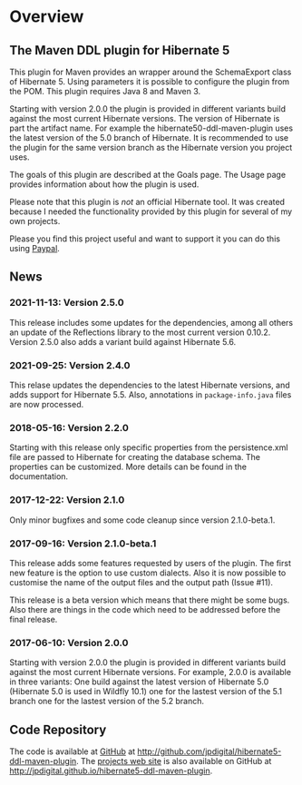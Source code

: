 # Overview

## The Maven DDL plugin for Hibernate 5

This plugin for Maven provides an wrapper around the SchemaExport class of 
Hibernate 5. Using parameters it is possible to configure the plugin from 
the POM. This plugin requires Java 8 and Maven 3.

Starting with version 2.0.0 the plugin is provided in different variants 
build against the most current Hibernate versions. The version of 
Hibernate is part the artifact name. For example the 
hibernate50-ddl-maven-plugin uses the latest version of the 5.0 branch of 
Hibernate. It is recommended to use the plugin for the same version branch 
as the Hibernate version you project uses. 

The goals of this plugin are described at the Goals page. The Usage page
provides information about how the plugin is used.

Please note that this plugin is *not* an official Hibernate tool. It was 
created because I needed 
the functionality provided by this plugin for several of my own projects.

Please you find this project useful and want to support it you can do this 
using [Paypal](https://paypal.me/jenspelzetter).

## News

### 2021-11-13: Version 2.5.0

This release includes some updates for the dependencies, among all others an
update of the Reflections library to the most current version 0.10.2. Version
2.5.0 also adds a variant build against Hibernate 5.6. 

### 2021-09-25: Version 2.4.0

This relase updates the dependencies to the latest Hibernate versions, and adds
support for Hibernate 5.5. Also, annotations in `package-info.java` files are
now processed.

### 2018-05-16: Version 2.2.0

Starting with this release only specific properties from the persistence.xml 
file are passed to Hibernate for creating the database schema. The properties
can be customized. More details can be found in the documentation.

### 2017-12-22: Version 2.1.0

Only minor bugfixes and some code cleanup since version 2.1.0-beta.1.

### 2017-09-16: Version 2.1.0-beta.1

This release adds some features requested by users of the plugin. The first
new feature is the option to use custom dialects. Also it is now possible
to customise the name of the output files and the output path (Issue #11).

This release is a beta version which means that there might be some bugs. Also
there are things in the code which need to be addressed before the final release.

### 2017-06-10: Version 2.0.0

Starting with version 2.0.0 the plugin is provided in different variants build
against the most current Hibernate versions. For example, 2.0.0 is available
in three variants: One build against the latest version of Hibernate 5.0
(Hibernate 5.0 is used in Wildfly 10.1) one for the lastest version of the 5.1 branch
one for the lastest version of the 5.2 branch.

## Code Repository

The code is available at
[GitHub](http://github.com/jpdigital/hibernate5-ddl-maven-plugin) at
<http://github.com/jpdigital/hibernate5-ddl-maven-plugin>. The
[projects web site](http://jpdigital.github.com/hibernate5-maven-plugin) is also
available on GitHub at <http://jpdigital.github.io/hibernate5-ddl-maven-plugin>.
